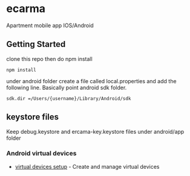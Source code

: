 # ecarma
Apartment mobile app IOS/Android 

## Getting Started
clone this repo then do npm install

```
npm install
```
under android folder create a file called local.properties and add the following line. Basically point android sdk folder. 

```
sdk.dir =/Users/{username}/Library/Android/sdk
```

## keystore files
Keep debug.keystore and ercama-key.keystore files under android/app folder



### Android virtual devices
* [virtual devices setup](https://developer.android.com/studio/run/managing-avds) - Create and manage virtual devices
